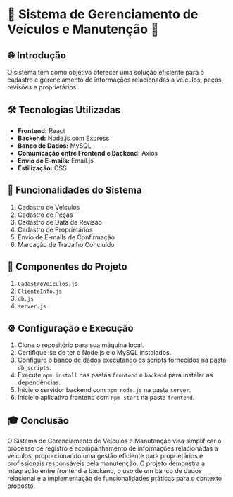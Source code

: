 # 🚗 Sistema de Gerenciamento de Veículos e Manutenção 🔧


<h2>🌐 Introdução</h2>
<p></p> O sistema tem como objetivo oferecer uma solução eficiente para o cadastro e gerenciamento de informações relacionadas a veículos, peças, revisões e proprietários.</p>

<h2>🛠 Tecnologias Utilizadas</h2>
<ul>
  <li><strong>Frontend:</strong> React</li>
  <li><strong>Backend:</strong> Node.js com Express</li>
  <li><strong>Banco de Dados:</strong> MySQL</li>
  <li><strong>Comunicação entre Frontend e Backend:</strong> Axios</li>
  <li><strong>Envio de E-mails:</strong> Email.js</li>
  <li><strong>Estilização:</strong> CSS</li>
</ul>

<h2>🚀 Funcionalidades do Sistema</h2>
<ol>
  <li>Cadastro de Veículos</li>
  <li>Cadastro de Peças</li>
  <li>Cadastro de Data de Revisão</li>
  <li>Cadastro de Proprietários</li>
  <li>Envio de E-mails de Confirmação</li>
  <li>Marcação de Trabalho Concluído</li>
</ol>

<h2>🔧 Componentes do Projeto</h2>
<ol>
  <li><code>CadastroVeiculos.js</code></li>
  <li><code>ClienteInfo.js</code></li>
  <li><code>db.js</code></li>
  <li><code>server.js</code></li>
</ol>

<h2>⚙ Configuração e Execução</h2>
<ol>
  <li>Clone o repositório para sua máquina local.</li>
  <li>Certifique-se de ter o Node.js e o MySQL instalados.</li>
  <li>Configure o banco de dados executando os scripts fornecidos na pasta <code>db_scripts</code>.</li>
  <li>Execute <code>npm install</code> nas pastas <code>frontend</code> e <code>backend</code> para instalar as dependências.</li>
  <li>Inicie o servidor backend com <code>npm node.js</code> na pasta <code>server</code>.</li>
  <li>Inicie o aplicativo frontend com <code>npm start</code> na pasta <code>frontend</code>.</li>
</ol>

<h2>🎓 Conclusão</h2>
<p>O Sistema de Gerenciamento de Veículos e Manutenção visa simplificar o processo de registro e acompanhamento de informações relacionadas a veículos, proporcionando uma gestão eficiente para proprietários e profissionais responsáveis pela manutenção. O projeto demonstra a integração entre frontend e backend, o uso de um banco de dados relacional e a implementação de funcionalidades práticas para o contexto proposto.</p>
